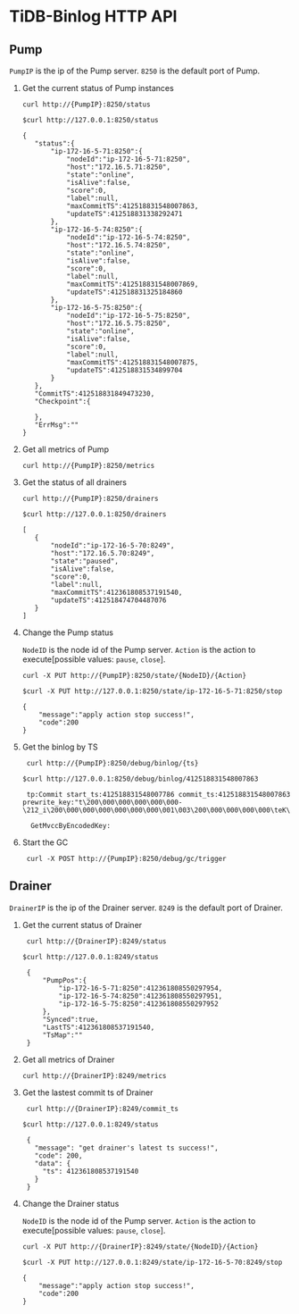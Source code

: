 # TiDB-Binlog HTTP API

## Pump

`PumpIP` is the ip of the Pump server. `8250` is the default port of Pump.

1. Get the current status of Pump instances

    ```shell
    curl http://{PumpIP}:8250/status
    ```

    ```shell
    $curl http://127.0.0.1:8250/status

   {
       "status":{
           "ip-172-16-5-71:8250":{
               "nodeId":"ip-172-16-5-71:8250",
               "host":"172.16.5.71:8250",
               "state":"online",
               "isAlive":false,
               "score":0,
               "label":null,
               "maxCommitTS":412518831548007863,
               "updateTS":412518831338292471
           },
           "ip-172-16-5-74:8250":{
               "nodeId":"ip-172-16-5-74:8250",
               "host":"172.16.5.74:8250",
               "state":"online",
               "isAlive":false,
               "score":0,
               "label":null,
               "maxCommitTS":412518831548007869,
               "updateTS":412518831325184860
           },
           "ip-172-16-5-75:8250":{
               "nodeId":"ip-172-16-5-75:8250",
               "host":"172.16.5.75:8250",
               "state":"online",
               "isAlive":false,
               "score":0,
               "label":null,
               "maxCommitTS":412518831548007875,
               "updateTS":412518831534899704
           }
       },
       "CommitTS":412518831849473230,
       "Checkpoint":{
   
       },
       "ErrMsg":""
   }
    ```

1. Get all metrics of Pump

    ```shell
    curl http://{PumpIP}:8250/metrics
    ```

1. Get the status of all drainers

    ```shell
    curl http://{PumpIP}:8250/drainers
    ```

    ```shell
    $curl http://127.0.0.1:8250/drainers

   [
       {
           "nodeId":"ip-172-16-5-70:8249",
           "host":"172.16.5.70:8249",
           "state":"paused",
           "isAlive":false,
           "score":0,
           "label":null,
           "maxCommitTS":412361808537191540,
           "updateTS":412518474704487076
       }
   ]
    ```
1. Change the Pump status

    `NodeID` is the node id of the Pump server. `Action` is the action to execute[possible values: `pause`, `close`].

    ```shell
    curl -X PUT http://{PumpIP}:8250/state/{NodeID}/{Action}
    ```

    ```shell
    $curl -X PUT http://127.0.0.1:8250/state/ip-172-16-5-71:8250/stop
    
    {
        "message":"apply action stop success!",
        "code":200
    }
    ```
   
1. Get the binlog by TS

   ```shell
    curl http://{PumpIP}:8250/debug/binlog/{ts}
   ```
   
   ```shell
   $curl http://127.0.0.1:8250/debug/binlog/412518831548007863
   
    tp:Commit start_ts:412518831548007786 commit_ts:412518831548007863 prewrite_key:"t\200\000\000\000\000\000-\212_i\200\000\000\000\000\000\000\001\003\200\000\000\000\000\teK\003\200\000\000\000\000\007\230L"
    
     GetMvccByEncodedKey:
   ```

1. Start the GC

   ```shell
    curl -X POST http://{PumpIP}:8250/debug/gc/trigger
   ```

## Drainer

 `DrainerIP` is the ip of the Drainer server. `8249` is the default port of Drainer.

1. Get the current status of Drainer

   ```shell
    curl http://{DrainerIP}:8249/status
   ```
   
   ```shell
   $curl http://127.0.0.1:8249/status
   
    {
        "PumpPos":{
            "ip-172-16-5-71:8250":412361808550297954,
            "ip-172-16-5-74:8250":412361808550297951,
            "ip-172-16-5-75:8250":412361808550297952
        },
        "Synced":true,
        "LastTS":412361808537191540,
        "TsMap":""
    }
   ```
   
1. Get all metrics of Drainer

    ```shell
    curl http://{DrainerIP}:8249/metrics
    ```

1. Get the lastest commit ts of Drainer

   ```shell
    curl http://{DrainerIP}:8249/commit_ts
   ```
   
   ```shell
   $curl http://127.0.0.1:8249/status
   
    {
      "message": "get drainer's latest ts success!",
      "code": 200,
      "data": {
        "ts": 412361808537191540
      }
    }
   ```

1. Change the Drainer status

    `NodeID` is the node id of the Pump server. `Action` is the action to execute[possible values: `pause`, `close`].

    ```shell
    curl -X PUT http://{DrainerIP}:8249/state/{NodeID}/{Action}
    ```

    ```shell
    $curl -X PUT http://127.0.0.1:8249/state/ip-172-16-5-70:8249/stop
    
    {
        "message":"apply action stop success!",
        "code":200
    }
    ```
